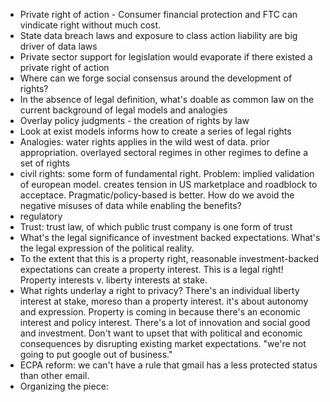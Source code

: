 * Private right of action - Consumer financial protection and FTC can vindicate right without much cost. 
* State data breach laws and exposure to class action liability are big driver of data laws
* Private sector support for legislation would evaporate if there existed a private right of action
* Where can we forge social consensus around the development of rights? 
* In the absence of legal definition, what's doable as common law on the current background of legal models and analogies
* Overlay policy judgments - the creation of rights by law
* Look at exist models informs how to create a series of legal rights
* Analogies: water rights applies in the wild west of data. prior appropriation. overlayed sectoral regimes in other regimes to define a set of rights
* civil rights: some form of fundamental right. Problem: implied validation of european model. creates tension in US marketplace and roadblock to acceptace. Pragmatic/policy-based is better. How do we avoid the negative misuses of data while enabling the benefits? 
* regulatory
* Trust: trust law, of which public trust company is one form of trust
* What's the legal significance of investment backed expectations. What's the legal expression of the political reality. 
* To the extent that this is a property right, reasonable investment-backed expectations can create a property interest. This is a legal right! Property interests v. liberty interests at stake. 
* What rights underlay a right to privacy? There's an individual liberty interest at stake, moreso than a property interest. it's about autonomy and expression. Property is coming in because there's an economic interest and policy interest. There's a lot of innovation and social good and investment. Don't want to upset that with political and economic consequences by disrupting existing market expectations. "we're not going to put google out of business."
* ECPA reform: we can't have a rule that gmail has a less protected status than other email. 
* Organizing the piece: 

